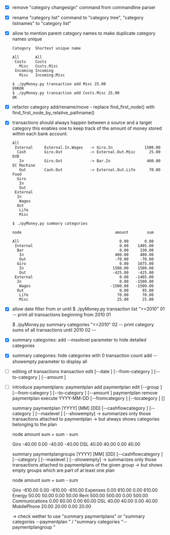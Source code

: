 - [x] remove "category changesign" command from commandline parser
- [x] rename "category list" command to "category tree", "category listnames" to "category list"
- [x] allow to mention parent category names to make duplicate category names unique 

      Category  Shortest unique name
      
      All       All
       Costs    Costs
         Misc   Costs.Misc
       Incoming Incoming
         Misc   Incoming.Misc
         
      $ ./pyMoney.py transaction add Misc 25.00
      ERROR
      $ ./pyMoney.py transaction add Costs.Misc 25.00
      OK
- [x] refactor category add/rename/move - replace find_first_node() with find_first_node_by_relative_pathname()
- [x] transactions should always happen between a source and a target category
      this enables one to keep track of the amount of money stored within each bank
      account:
      
      All
       Internal     External.In.Wages   -> Giro.In              1500.00
        Cash        Giro.Out            -> External.Out.Misc      25.00 DVD
         In         Giro.Out            -> Bar.In                400.00 EC Machine
         Out        Cash.Out            -> External.Out.Life      70.00 Food
        Giro    
         In
         Out
       External
        In
         Wages
        Out
         Life
         Misc
      
      $ ./pyMoney.py summary categories
      
      node                                         amount        sum
      
      All                                            0.00       0.00
       Internal                                      0.00    1405.00
        Bar                                          0.00     330.00
         In                                        400.00     400.00
         Out                                       -70.00     -70.00
        Giro                                         0.00    1075.00
         In                                       1500.00    1500.00
         Out                                      -425.00    -425.00
       External                                      0.00   -1405.00
        In                                           0.00   -1500.00
         Wages                                   -1500.00   -1500.00
        Out                                          0.00      95.00
         Life                                       70.00      70.00
         Misc                                       25.00      25.00

- [x] allow date filter from or until
    $ ./pyMoney.py transaction list ">=2010" 01
    -- print all transactions beginning from 2010 01
    
    $ ./pyMoney.py summary categories "<=2010" 02
    -- print category sums of all transactions until 2010 02 --
    
- [x] summary categories: add --maxlevel parameter to hide detailed categories
- [x] summary categories: hide categories with 0 transaction count
                          add --showempty parameter to display all 
- [ ] editing of transactions
	transaction edit <id> [--date <YYYY-MM-DD>] [--from-category <category>] [--to-category <category>] [--amount <amount>]
- [ ] introduce paymentplans:
	paymentplan add <name> <groupname> <from-category> <to-category> <amount>
	paymentplan edit <name> [--group <groupname>] [--from-category <category>] [--to-category <category>] [--amount <amount>]
	paymentplan remove <name>
	paymentplan execute YYYY-MM-DD <name> [--fromcategory <category>] [--tocategory <category> <amount>] [<category>]

	summary paymentplan <name> [YYYY] [MM] [DD] [--cashflowcategory <category>] [--category <category>] [--maxlevel <n>] [--showempty]
	-> summarizes only those transactions attached to paymentplan
	-> but always shows categories belonging to the plan

	node                       amount  sum +  sum -    sum

	Giro                       -40.00   0.00 -40.00 -40.00
	DSL                         40.00  40.00   0.00  40.00

	summary paymentplangroups <groupname> [YYYY] [MM] [DD] [--cashflowcategory <category>] [--category <category>] [--maxlevel <n>] [--showempty]
	-> summarizes only those transactions attached to paymentplans of the given group
	-> but shows empty groups which are part of at least one plan

	node                       amount   sum +   sum -     sum

	Giro                      -610.00    0.00 -610.00 -610.00
	Expenses                     0.00  610.00    0.00  610.00
	  Energy                    50.00   50.00    0.00   50.00
	  Rent                     500.00  500.00    0.00  500.00
	  Communications             0.00   60.00    0.00   60.00
	    DSL                     40.00   40.00    0.00   40.00
	    MobilePhone             20.00   20.00    0.00   20.00


	-> check wether to use "summary paymentplans" or "summary categories --paymentplan <name>" / "summary categories "--paymentplangroup <groupname>"
